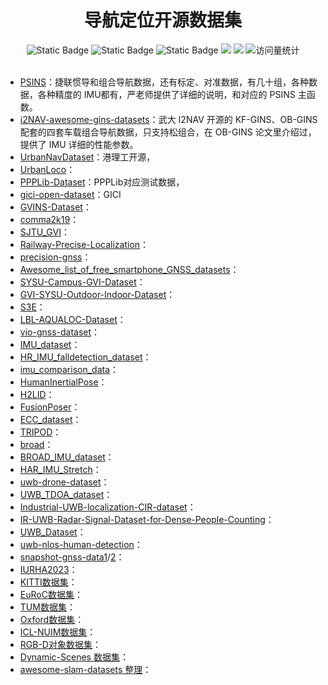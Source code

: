 <div align="center">
<h1>导航定位开源数据集</h1>
</div>


<div align="center">
    <img alt="Static Badge" src="https://img.shields.io/badge/QQ-1482275402-red">
    <img alt="Static Badge" src="https://img.shields.io/badge/%E5%BE%AE%E4%BF%A1-lizhengxiao99-green">
    <img alt="Static Badge" src="https://img.shields.io/badge/Email-dauger%40126.com-brown">
    <a href="https://blog.csdn.net/daoge2666/"><img src="https://img.shields.io/badge/CSDN-论坛-c32136" /></a>
    <a href="https://www.zhihu.com/people/dao-ge-92-60/"><img src="https://img.shields.io/badge/Zhihu-知乎-blue" /></a>
    <img src="https://komarev.com/ghpvc/?username=LiZhengXiao99&label=Views&color=0e75b6&style=flat" alt="访问量统计" />
</div>
<br/>

* [PSINS](http://www.psins.org.cn/dhsj)：捷联惯导和组合导航数据，还有标定、对准数据，有几十组，各种数据，各种精度的 IMU都有，严老师提供了详细的说明，和对应的 PSINS 主函数。
* [i2NAV-awesome-gins-datasets](https://github.com/i2Nav-WHU/awesome-gins-datasets)：武大 I2NAV 开源的 KF-GINS、OB-GINS 配套的四套车载组合导航数据，只支持松组合，在 OB-GINS 论文里介绍过，提供了 IMU 详细的性能参数。
* [UrbanNavDataset](https://github.com/weisongwen/UrbanNavDataset)：港理工开源，
* [UrbanLoco](https://github.com/weisongwen/UrbanLoco)：
* [PPPLib-Dataset](https://github.com/heiwa0519/PPPLib-Dataset)：PPPLib对应测试数据，
* [gici-open-dataset](https://github.com/chichengcn/gici-open-dataset)：GICI
* [GVINS-Dataset](https://github.com/HKUST-Aerial-Robotics/GVINS-Dataset)：
* [comma2k19](https://github.com/commaai/comma2k19)：
* [SJTU_GVI](https://github.com/sjtuyinjie/SJTU_GVI)：
* [Railway-Precise-Localization](https://github.com/ETH-PBL/Railway-Precise-Localization)：
* [precision-gnss](https://github.com/amazon-science/precision-gnss)：
* [Awesome_list_of_free_smartphone_GNSS_datasets](https://github.com/mvarga1989/Awesome_list_of_free_smartphone_GNSS_datasets)：
* [SYSU-Campus-GVI-Dataset](https://github.com/SYSU-CPNTLab/SYSU-Campus-GVI-Dataset)：
* [GVI-SYSU-Outdoor-Indoor-Dataset](https://github.com/SYSU-CPNTLab/GVI-SYSU-Outdoor-Indoor-Dataset)：
* [S3E](https://github.com/PengYu-Team/S3E)：
* [LBL-AQUALOC-Dataset](https://github.com/SYSU-CPNTLab/LBL-AQUALOC-Dataset)：
* [vio-gnss-dataset](https://github.com/AaltoVision/vio-gnss-dataset)：
* [IMU_dataset](https://github.com/miguelrasteiro/IMU_dataset)：
* [HR_IMU_falldetection_dataset](https://github.com/nhoyh/HR_IMU_falldetection_dataset)：
* [imu_comparison_data](https://github.com/eruffaldi/imu_comparison_data)：
* [HumanInertialPose](https://github.com/ManuelPalermo/HumanInertialPose)：
* [H2LID](https://github.com/duanxz0127/H2LID)：
* [FusionPoser](https://github.com/LuzyCat/FusionPoser)：
* [ECC_dataset](https://github.com/AtDinesh/ECC_dataset)：
* [TRIPOD](https://github.com/HPI-CH/TRIPOD)：
* [broad](https://github.com/dlaidig/broad)：
* [BROAD_IMU_dataset](https://github.com/Armanasq/BROAD_IMU_dataset)：
* [HAR_IMU_Stretch](https://github.com/thunguyenth/HAR_IMU_Stretch)：
* [uwb-drone-dataset](https://github.com/TIERS/uwb-drone-dataset)：
* [UWB_TDOA_dataset](https://github.com/Williamwenda/UWB_TDOA_dataset)：
* [Industrial-UWB-localization-CIR-dataset](https://github.com/JaronFontaine/Industrial-UWB-localization-CIR-dataset)：
* [IR-UWB-Radar-Signal-Dataset-for-Dense-People-Counting](https://github.com/yangxiuzhu777/IR-UWB-Radar-Signal-Dataset-for-Dense-People-Counting)：
* [UWB_Dataset](https://github.com/unmannedlab/UWB_Dataset)：
* [uwb-nlos-human-detection](https://github.com/disi-unibo-nlp/uwb-nlos-human-detection)：
* [snapshot-gnss-data1](https://github.com/JonasBchrt/snapshot-gnss-data)/[2](https://github.com/JonasBchrt/snapshot-gnss-data-2)：
* [IURHA2023](https://github.com/njursi/IURHA2023)：
* [KITTI数据集](http://www.cvlibs.net/datasets/kitti/eval_object.php)：
* [EuRoC数据集](https://projects.asl.ethz.ch/datasets/doku.php?id=kmavvisualinertialdatasets)：
* [TUM数据集](https://vision.in.tum.de/data/datasets/rgbd-dataset/download)：
* [Oxford数据集](https://robotcar-dataset.robots.ox.ac.uk/)：
* [ICL-NUIM数据集](http://www.doc.ic.ac.uk/~ahanda/VaFRIC/iclnuim.html)：
* [RGB-D对象数据集](http://rgbd-dataset.cs.washington.edu/)：
* [Dynamic-Scenes 数据集](https://github.com/HaoshengChen/Dynamic-Scenes)：
* [awesome-slam-datasets 整理](https://github.com/youngguncho/awesome-slam-datasets)：